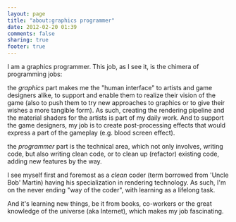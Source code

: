 ---layout: pagetitle: "about:graphics programmer"date: 2012-02-20 01:39comments: falsesharing: truefooter: true---I am a graphics programmer.This job, as I see it, is the chimera of programming jobs:the *graphics* part makes me the "human interface" to artists and game designers alike, to support and enable them to realize their vision of the game (also to push them to try new approaches to graphics or to give their wishes a more tangible form). As such, creating the rendering pipeline and the material shaders for the artists is part of my daily work. And to support the game designers, my job is to create post-processing effects that would express a part of the gameplay (e.g. blood screen effect).the *programmer* part is the technical area, which not only involves, writing code, but also writing clean code, or to clean up (refactor) existing code, adding new features by the way.I see myself first and foremost as a *clean* coder (term borrowed from 'Uncle Bob' Martin) having his specialization in rendering technology.As such, I'm on the never ending "way of the coder", with learning as a lifelong task.And it's learning new things, be it from books, co-workers or the great knowledge of the universe (aka Internet), which makes my job fascinating.
